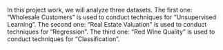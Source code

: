 In this project work, we will analyze three datasets. The first one: “Wholesale Customers” is used to conduct techniques for “Unsupervised Learning”. The second one: “Real Estate Valuation” is used to conduct techniques for “Regression”. The third one: “Red Wine Quality” is used to conduct techniques for “Classification”.
